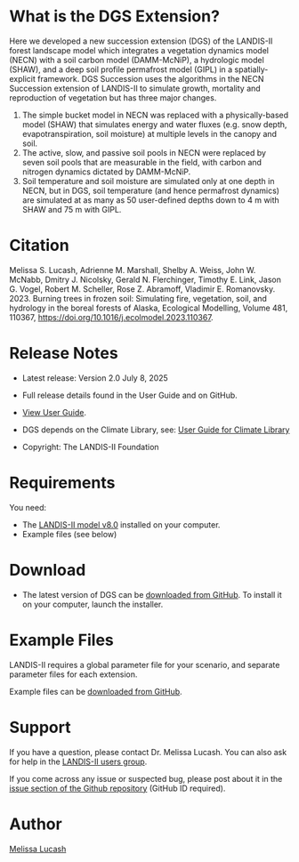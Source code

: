 # What is the DGS Extension?

Here we developed a new succession extension (DGS) of the LANDIS-II forest landscape model which integrates a vegetation dynamics model (NECN) with a soil carbon model (DAMM-McNiP), a hydrologic model (SHAW), and a deep soil profile permafrost model (GIPL) in a spatially-explicit framework. DGS Succession uses the algorithms in the NECN Succession extension of LANDIS-II to simulate growth, mortality and reproduction of vegetation but has three major changes. 
1) The simple bucket model in NECN was replaced with a physically-based model (SHAW) that simulates energy and water fluxes (e.g. snow depth, evapotranspiration, soil moisture) at multiple levels in the canopy and soil. 
2) The active, slow, and passive soil pools in NECN were replaced by seven soil pools that are measurable in the field, with carbon and nitrogen dynamics dictated by DAMM-McNiP. 
3) Soil temperature and soil moisture are simulated only at one depth in NECN, but in DGS, soil temperature (and hence permafrost dynamics) are simulated at as many as 50 user-defined depths down to 4 m with SHAW and 75 m with GIPL.

# Citation

Melissa S. Lucash, Adrienne M. Marshall, Shelby A. Weiss, John W. McNabb, Dmitry J. Nicolsky, Gerald N. Flerchinger, Timothy E. Link, Jason G. Vogel, Robert M. Scheller, Rose Z. Abramoff, Vladimir E. Romanovsky. 2023. Burning trees in frozen soil: Simulating fire, vegetation, soil, and hydrology in the boreal forests of Alaska, Ecological Modelling, Volume 481, 110367, https://doi.org/10.1016/j.ecolmodel.2023.110367.

# Release Notes

- Latest release: Version 2.0 July 8, 2025
- Full release details found in the User Guide and on GitHub.
- [View User Guide](https://github.com/LANDIS-II-Foundation/Extension-DGS-Succession/blob/master/docs/LANDIS-II%20DGS%20Succession%20v1.0%20User%20Guide.pdf).
- DGS depends on the Climate Library, see: [User Guide for Climate Library](https://github.com/LANDIS-II-Foundation/Library-Climate/blob/master/docs/LANDIS-II%20Climate%20Library%20v4.2%20User%20Guide.pdf)

- Copyright: The LANDIS-II Foundation

# Requirements

You need:

- The [LANDIS-II model v8.0](http://www.landis-ii.org/install) installed on your computer.
- Example files (see below)

# Download

- The latest version of DGS can be [downloaded from GitHub](https://github.com/LANDIS-II-Foundation/Extension-DGS-Succession/blob/master/deploy/installer/LANDIS-II-V7%20DGS%20Succession%201.102-setup.exe). To install it on your computer, launch the installer.

# Example Files

LANDIS-II requires a global parameter file for your scenario, and separate parameter files for each extension.

Example files can be [downloaded from GitHub](https://downgit.github.io/#/home?url=https://github.com/LANDIS-II-Foundation/Extension-DGS-Succession/tree/master/testing/Core7-DGS_version1.102).


# Support

If you have a question, please contact Dr. Melissa Lucash. 
You can also ask for help in the [LANDIS-II users group](http://www.landis-ii.org/users).

If you come across any issue or suspected bug, please post about it in the [issue section of the Github repository](https://github.com/LANDIS-II-Foundation/Extension-DGS-Succession/issues) (GitHub ID required).

# Author
[Melissa Lucash](https://melissalucash.com)
